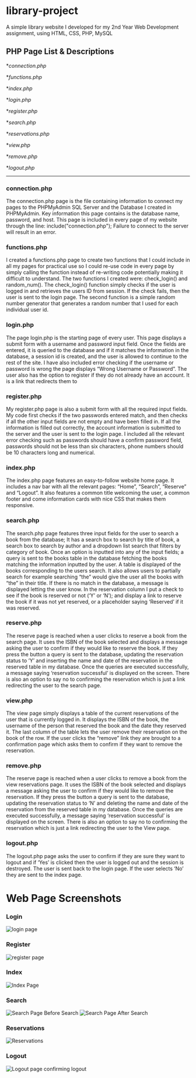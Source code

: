 # library-project
A simple library website I developed for my 2nd Year Web Development assignment, using HTML, CSS, PHP, MySQL

## PHP Page List & Descriptions
*_connection.php_

*_functions.php_

*_index.php_

*_login.php_

*_register.php_

*_search.php_

*_reservations.php_

*_view.php_

*_remove.php_

*_logout.php_
***
### connection.php
The connection.php page is the file containing information to connect my pages to the PHPMyAdmin SQL Server and the Database I created in PHPMyAdmin. Key information this page contains is the database name, password, and host. This page is included in every page of my website through the line: include("connection.php"); Failure to connect to the server will result in an error.

### functions.php
I created a functions.php page to create two functions that I could include in all my pages for practical use so I could re-use code in every page by simply calling the function instead of re-writing code potentially making it difficult to understand. The two functions I created were: check_login() and random_num(). The check_login() function simply checks if the user is logged in and retrieves the users ID from session. If the check fails, then the user is sent to the login page. The second function is a simple random number generator that generates a random number that I used for each individual user id.

### login.php
The page login.php is the starting page of every user. This page displays a submit form with a username and password input field. Once the fields are entered, it is queried to the database and if it matches the information in the database, a session id is created, and the user is allowed to continue to the rest of the site. I have also included error checking if the username or password is wrong the page displays “Wrong Username or Password”. The user also has the option to register if they do not already have an account. It is a link that redirects them to 



### register.php
My register.php page is also a submit form with all the required input fields. My code first checks if the two passwords entered match, and then checks if all the other input fields are not empty and have been filled in. If all the information is filled out correctly, the account information is submitted to the server and the user is sent to the login page. I included all the relevant error checking such as passwords should have a confirm password field, passwords should not be less than six characters, phone numbers should be 10 characters long and numerical.

### index.php
The index.php page features an easy-to-follow website home page. It includes a nav bar with all the relevant pages: “Home”, “Search”, “Reserve” and “Logout”. It also features a common title welcoming the user, a common footer and come information cards with nice CSS that makes them responsive. 

### search.php
The search.php page features three input fields for the user to search a book from the database; It has a search box to search by title of book, a search box to search by author and a dropdown list search that filters by category of book. Once an option is inputted into any of the input fields; a query is sent to the books table in the database fetching the books matching the information inputted by the user. A table is displayed of the books corresponding to the users search. It also allows users to partially search for example searching “the” would give the user all the books with “the” in their title. If there is no match in the database, a message is displayed letting the user know. In the reservation column I put a check to see if the book is reserved or not (‘Y’ or ‘N’); and display a link to reserve the book if it was not yet reserved, or a placeholder saying ‘Reserved’ if it was reserved.

### reserve.php
The reserve page is reached when a user clicks to reserve a book from the search page. It uses the ISBN of the book selected and displays a message asking the user to confirm if they would like to reserve the book. If they press the button a query is sent to the database, updating the reservation status to ‘Y’ and inserting the name and date of the reservation in the reserved table in my database. Once the queries are executed successfully, a message saying ‘reservation successful’ is displayed on the screen. There is also an option to say no to confirming the reservation which is just a link redirecting the user to the search page.



### view.php
The view page simply displays a table of the current reservations of the user that is currently logged in. It displays the ISBN of the book, the username of the person that reserved the book and the date they reserved it. The last column of the table lets the user remove their reservation on the book of the row. If the user clicks the “remove” link they are brought to a confirmation page which asks them to confirm if they want to remove the reservation. 

### remove.php
The reserve page is reached when a user clicks to remove a book from the view reservations page. It uses the ISBN of the book selected and displays a message asking the user to confirm if they would like to remove the reservation. If they press the button a query is sent to the database, updating the reservation status to ‘N’ and deleting the name and date of the reservation from the reserved table in my database. Once the queries are executed successfully, a message saying ‘reservation successful’ is displayed on the screen. There is also an option to say no to confirming the reservation which is just a link redirecting the user to the View page.

### logout.php
The logout.php page asks the user to confirm if they are sure they want to logout and if ‘Yes’ is clicked then the user is logged out and the session is destroyed. The user is sent back to the login page. If the user selects ‘No’ they are sent to the index page.

# Web Page Screenshots
### Login
![login page](https://github.com/SebastianManoli/library-project/assets/124163339/c4a88b6b-a4f1-43d7-97f8-58bff1360e40)

### Register
![register page](https://github.com/SebastianManoli/library-project/assets/124163339/63ecf817-76da-4810-9b06-18fd6d84dd40)

### Index
![Index Page](https://github.com/SebastianManoli/library-project/assets/124163339/722b35ef-c671-4c8c-923b-3cb6e9715601)

### Search
![Search Page Before Search](https://github.com/SebastianManoli/library-project/assets/124163339/9b4a02e0-eeb3-4094-a106-3432564648c1)
![Search Page After Search](https://github.com/SebastianManoli/library-project/assets/124163339/52d66632-90f4-45c0-9bc0-0c4b40e69f86)

### Reservations
![Reservations](https://github.com/SebastianManoli/library-project/assets/124163339/96d9c2ea-d3a1-475f-b31b-a8adb4a3d908)

### Logout
![Logout page confirming logout](https://github.com/SebastianManoli/library-project/assets/124163339/b984a79c-92d0-4521-b227-21e24c4448cc)




